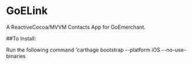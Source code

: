 # GoELink
A ReactiveCocoa/MVVM Contacts App for GoEmerchant.

##To Install:

Run the following command 'carthage bootstrap --platform iOS --no-use-binaries
